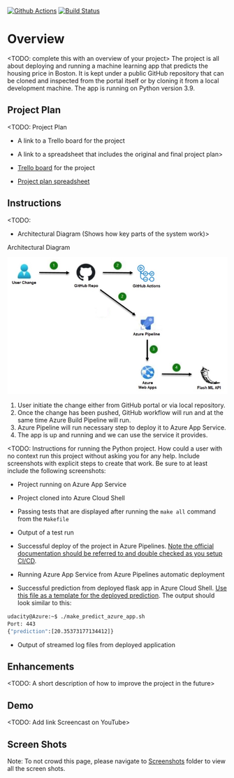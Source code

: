 [![Github Actions](https://github.com/bvt3/Udacity-Project2/actions/workflows/pythonapp.yml/badge.svg)](https://github.com/bvt3/Udacity-Project2/actions/workflows/pythonapp.yml)
[![Build Status](https://dev.azure.com/udacitytest/Flask-ML-Deploy/_apis/build/status%2Fbvt3.Udacity-Project2?branchName=main)](https://dev.azure.com/udacitytest/Flask-ML-Deploy/_build/latest?definitionId=5&branchName=main)

# Overview

<TODO: complete this with an overview of your project>
The project is all about deploying and running a machine learning app that predicts the housing price in Boston.
It is kept under a public GitHub repository that can be cloned and inspected from the portal itself or by cloning it from a local development machine.
The app is running on Python version 3.9.

## Project Plan
<TODO: Project Plan

* A link to a Trello board for the project
* A link to a spreadsheet that includes the original and final project plan>

* [Trello board](https://trello.com/b/vmQ218hf/udacity-project2) for the project
* [Project plan spreadsheet](https://docs.google.com/spreadsheets/d/1apMKKebAqOvSA9z8hcqIV6f1Bb2gQdo4qqU8FKp7uVo/edit?usp=sharing)

## Instructions

<TODO:  
* Architectural Diagram (Shows how key parts of the system work)>

Architectural Diagram

![alt text](https://github.com/bvt3/Udacity-Project2/blob/main/Files/Architectural_Diagram.jpg?raw=true)

1. User initiate the change either from GitHub portal or via local repository.
2. Once the change has been pushed, GitHub workflow will run and at the same time Azure Build Pipeline will run.
3. Azure Pipeline will run necessary step to deploy it to Azure App Service.
4. The app is up and running and we can use the service it provides.

<TODO:  Instructions for running the Python project.  How could a user with no context run this project without asking you for any help.  Include screenshots with explicit steps to create that work. Be sure to at least include the following screenshots:

* Project running on Azure App Service

* Project cloned into Azure Cloud Shell

* Passing tests that are displayed after running the `make all` command from the `Makefile`

* Output of a test run

* Successful deploy of the project in Azure Pipelines.  [Note the official documentation should be referred to and double checked as you setup CI/CD](https://docs.microsoft.com/en-us/azure/devops/pipelines/ecosystems/python-webapp?view=azure-devops).

* Running Azure App Service from Azure Pipelines automatic deployment

* Successful prediction from deployed flask app in Azure Cloud Shell.  [Use this file as a template for the deployed prediction](https://github.com/udacity/nd082-Azure-Cloud-DevOps-Starter-Code/blob/master/C2-AgileDevelopmentwithAzure/project/starter_files/flask-sklearn/make_predict_azure_app.sh).
The output should look similar to this:

```bash
udacity@Azure:~$ ./make_predict_azure_app.sh
Port: 443
{"prediction":[20.35373177134412]}
```

* Output of streamed log files from deployed application

> 

## Enhancements

<TODO: A short description of how to improve the project in the future>

## Demo 

<TODO: Add link Screencast on YouTube>

## Screen Shots

Note: To not crowd this page, please navigate to [Screenshots](https://github.com/bvt3/flask-sklearn-benito-tio/tree/main/Screenshots) folder to view all the screen shots.

